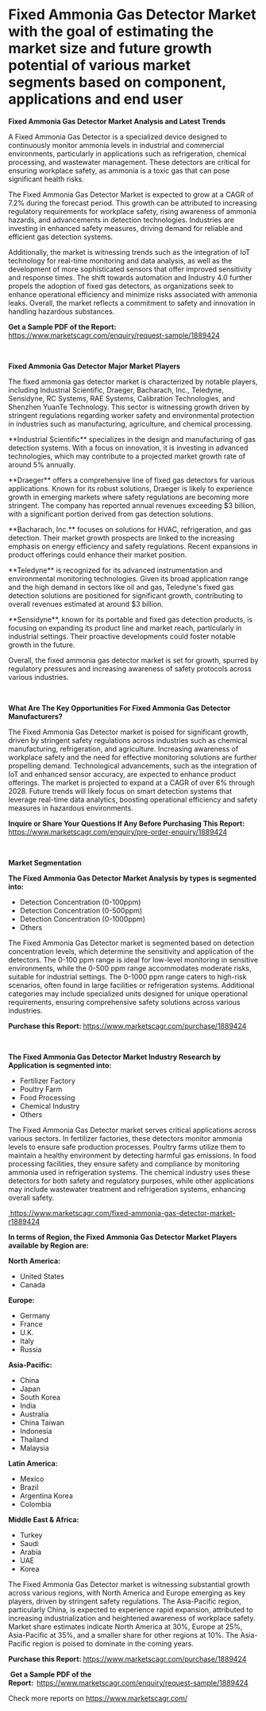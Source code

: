 <p><h1>Fixed Ammonia Gas Detector Market with the goal of estimating the market size and future growth potential of various market segments based on component, applications and end user</h1></p><p><strong>Fixed Ammonia Gas Detector Market Analysis and Latest Trends</strong></p>
<p><p>A Fixed Ammonia Gas Detector is a specialized device designed to continuously monitor ammonia levels in industrial and commercial environments, particularly in applications such as refrigeration, chemical processing, and wastewater management. These detectors are critical for ensuring workplace safety, as ammonia is a toxic gas that can pose significant health risks.</p><p>The Fixed Ammonia Gas Detector Market is expected to grow at a CAGR of 7.2% during the forecast period. This growth can be attributed to increasing regulatory requirements for workplace safety, rising awareness of ammonia hazards, and advancements in detection technologies. Industries are investing in enhanced safety measures, driving demand for reliable and efficient gas detection systems. </p><p>Additionally, the market is witnessing trends such as the integration of IoT technology for real-time monitoring and data analysis, as well as the development of more sophisticated sensors that offer improved sensitivity and response times. The shift towards automation and Industry 4.0 further propels the adoption of fixed gas detectors, as organizations seek to enhance operational efficiency and minimize risks associated with ammonia leaks. Overall, the market reflects a commitment to safety and innovation in handling hazardous substances.</p></p>
<p><strong>Get a Sample PDF of the Report:&nbsp;</strong> <a href="https://www.marketscagr.com/enquiry/request-sample/1889424?utm_campaign=1920&utm_medium=2&utm_source=Github&utm_content=ia&utm_term=14012025&utm_id=fixed-ammonia-gas-detector">https://www.marketscagr.com/enquiry/request-sample/1889424</a></p>
<p>&nbsp;</p>
<p><strong>Fixed Ammonia Gas Detector Major Market Players</strong></p>
<p><p>The fixed ammonia gas detector market is characterized by notable players, including Industrial Scientific, Draeger, Bacharach, Inc., Teledyne, Sensidyne, RC Systems, RAE Systems, Calibration Technologies, and Shenzhen YuanTe Technology. This sector is witnessing growth driven by stringent regulations regarding worker safety and environmental protection in industries such as manufacturing, agriculture, and chemical processing.</p><p>**Industrial Scientific** specializes in the design and manufacturing of gas detection systems. With a focus on innovation, it is investing in advanced technologies, which may contribute to a projected market growth rate of around 5% annually. </p><p>**Draeger** offers a comprehensive line of fixed gas detectors for various applications. Known for its robust solutions, Draeger is likely to experience growth in emerging markets where safety regulations are becoming more stringent. The company has reported annual revenues exceeding $3 billion, with a significant portion derived from gas detection solutions.</p><p>**Bacharach, Inc.** focuses on solutions for HVAC, refrigeration, and gas detection. Their market growth prospects are linked to the increasing emphasis on energy efficiency and safety regulations. Recent expansions in product offerings could enhance their market position.</p><p>**Teledyne** is recognized for its advanced instrumentation and environmental monitoring technologies. Given its broad application range and the high demand in sectors like oil and gas, Teledyne's fixed gas detection solutions are positioned for significant growth, contributing to overall revenues estimated at around $3 billion.</p><p>**Sensidyne**, known for its portable and fixed gas detection products, is focusing on expanding its product line and market reach, particularly in industrial settings. Their proactive developments could foster notable growth in the future.</p><p>Overall, the fixed ammonia gas detector market is set for growth, spurred by regulatory pressures and increasing awareness of safety protocols across various industries.</p></p>
<p>&nbsp;</p>
<p><strong>What Are The Key Opportunities For Fixed Ammonia Gas Detector Manufacturers?</strong></p>
<p><p>The Fixed Ammonia Gas Detector market is poised for significant growth, driven by stringent safety regulations across industries such as chemical manufacturing, refrigeration, and agriculture. Increasing awareness of workplace safety and the need for effective monitoring solutions are further propelling demand. Technological advancements, such as the integration of IoT and enhanced sensor accuracy, are expected to enhance product offerings. The market is projected to expand at a CAGR of over 6% through 2028. Future trends will likely focus on smart detection systems that leverage real-time data analytics, boosting operational efficiency and safety measures in hazardous environments.</p></p>
<p><strong>Inquire or Share Your Questions If Any Before Purchasing This Report:</strong> <a href="https://www.marketscagr.com/enquiry/pre-order-enquiry/1889424?utm_campaign=1920&utm_medium=2&utm_source=Github&utm_content=ia&utm_term=14012025&utm_id=fixed-ammonia-gas-detector">https://www.marketscagr.com/enquiry/pre-order-enquiry/1889424</a></p>
<p>&nbsp;</p>
<p><strong>Market Segmentation</strong></p>
<p><strong>The Fixed Ammonia Gas Detector Market Analysis by types is segmented into:</strong></p>
<p><ul><li>Detection Concentration (0-100ppm)</li><li>Detection Concentration (0-500ppm)</li><li>Detection Concentration (0-1000ppm)</li><li>Others</li></ul></p>
<p><p>The Fixed Ammonia Gas Detector market is segmented based on detection concentration levels, which determine the sensitivity and application of the detectors. The 0-100 ppm range is ideal for low-level monitoring in sensitive environments, while the 0-500 ppm range accommodates moderate risks, suitable for industrial settings. The 0-1000 ppm range caters to high-risk scenarios, often found in large facilities or refrigeration systems. Additional categories may include specialized units designed for unique operational requirements, ensuring comprehensive safety solutions across various industries.</p></p>
<p><strong>Purchase this Report:&nbsp;</strong><a href="https://www.marketscagr.com/purchase/1889424?utm_campaign=1920&utm_medium=2&utm_source=Github&utm_content=ia&utm_term=14012025&utm_id=fixed-ammonia-gas-detector">https://www.marketscagr.com/purchase/1889424</a></p>
<p>&nbsp;</p>
<p><strong>The Fixed Ammonia Gas Detector Market Industry Research by Application is segmented into:</strong></p>
<p><ul><li>Fertilizer Factory</li><li>Poultry Farm</li><li>Food Processing</li><li>Chemical Industry</li><li>Others</li></ul></p>
<p><p>The Fixed Ammonia Gas Detector market serves critical applications across various sectors. In fertilizer factories, these detectors monitor ammonia levels to ensure safe production processes. Poultry farms utilize them to maintain a healthy environment by detecting harmful gas emissions. In food processing facilities, they ensure safety and compliance by monitoring ammonia used in refrigeration systems. The chemical industry uses these detectors for both safety and regulatory purposes, while other applications may include wastewater treatment and refrigeration systems, enhancing overall safety.</p></p>
<p><a href="https://www.marketscagr.com/fixed-ammonia-gas-detector-market-r1889424?utm_campaign=1920&utm_medium=2&utm_source=Github&utm_content=ia&utm_term=14012025&utm_id=fixed-ammonia-gas-detector">&nbsp;https://www.marketscagr.com/fixed-ammonia-gas-detector-market-r1889424</a></p>
<p><strong>In terms of Region, the Fixed Ammonia Gas Detector Market Players available by Region are:</strong></p>
<p>
    <p> <strong> North America: </strong>
        <ul>
            <li>United States</li>
            <li>Canada</li>
        </ul>
        </p> 
    <p> <strong> Europe: </strong>
        <ul>
            <li>Germany</li>
            <li>France</li>
            <li>U.K.</li>
            <li>Italy</li>
            <li>Russia</li>
        </ul>
        </p> 
    <p> <strong> Asia-Pacific: </strong>
        <ul>
            <li>China</li>
            <li>Japan</li>
            <li>South Korea</li>
            <li>India</li>
            <li>Australia</li>
            <li>China Taiwan</li>
            <li>Indonesia</li>
            <li>Thailand</li>
            <li>Malaysia</li>
        </ul>
        </p> 
    <p> <strong> Latin America: </strong>
        <ul>
            <li>Mexico</li>
            <li>Brazil</li>
            <li>Argentina Korea</li>
            <li>Colombia</li>
        </ul>
        </p> 
    <p> <strong> Middle East & Africa: </strong>
        <ul>
            <li>Turkey</li>
            <li>Saudi</li>
            <li>Arabia</li>
            <li>UAE</li>
            <li>Korea</li>
        </ul>
    </p>
    </p>
<p><p>The Fixed Ammonia Gas Detector market is witnessing substantial growth across various regions, with North America and Europe emerging as key players, driven by stringent safety regulations. The Asia-Pacific region, particularly China, is expected to experience rapid expansion, attributed to increasing industrialization and heightened awareness of workplace safety. Market share estimates indicate North America at 30%, Europe at 25%, Asia-Pacific at 35%, and a smaller share for other regions at 10%. The Asia-Pacific region is poised to dominate in the coming years.</p></p>
<p><strong>Purchase this Report: </strong><a href="https://www.marketscagr.com/purchase/1889424?utm_campaign=1920&utm_medium=2&utm_source=Github&utm_content=ia&utm_term=14012025&utm_id=fixed-ammonia-gas-detector">https://www.marketscagr.com/purchase/1889424</a></p>
<p>&nbsp;<strong>Get a Sample PDF of the Report:&nbsp;&nbsp;</strong><a href="https://www.marketscagr.com/enquiry/request-sample/1889424?utm_campaign=1920&utm_medium=2&utm_source=Github&utm_content=ia&utm_term=14012025&utm_id=fixed-ammonia-gas-detector">https://www.marketscagr.com/enquiry/request-sample/1889424</a></p>
<p><strong></strong></p>
<p>Check more reports on <a href="https://www.marketscagr.com/?utm_campaign=1920&utm_medium=2&utm_source=Github&utm_content=ia&utm_term=14012025&utm_id=fixed-ammonia-gas-detector">https://www.marketscagr.com/</a></p>